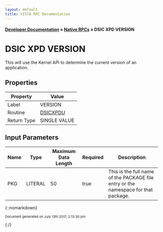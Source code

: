 ```yaml
---
layout: default
title: VISTA RPC Documentation
---
```


#### [Developer Documentation](../index) &#187; [Native RPCs](TableOfContents) &#187; DSIC XPD VERSION<br/>
# DSIC XPD VERSION

This will use the Kernel API to determine the current version of an application.

## Properties

Property | Value
--- | ---
Label | VERSION
Routine | [DSICXPDU](http://code.osehra.org/dox/Routine_DSICXPDU_source.html)
Return Type | SINGLE VALUE


## Input Parameters

Name | Type | Maximum Data Length | Required | Description
--- | --- | --- | --- | ---
PKG | LITERAL | 50 | true | This is the full name of the PACKAGE file entry or the namespace for that package.



{::nomarkdown} <br/><p style="font-size: 11px">Document generated on July 13th 2017, 2:13:30 pm</p>{:/}